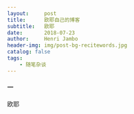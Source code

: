 ```yaml
---
layout:     post
title:      欧耶自己的博客
subtitle:   欧耶
date:       2018-07-23
author:     Henri Jambo
header-img: img/post-bg-recitewords.jpg
catalog: false
tags:
    - 随笔杂谈
---
```


#### 一

欧耶
